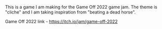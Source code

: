 This is a game I am making for the Game Off 2022 game jam.  The theme is "cliche" and I am taking inspiration from "beating a dead horse".

Game Off 2022 link - https://itch.io/jam/game-off-2022
